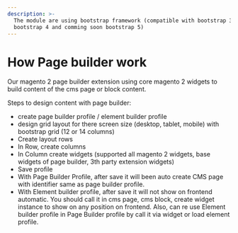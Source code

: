 ```yaml
---
description: >-
  The module are using bootstrap framework (compatible with bootstrap 3,
  bootstrap 4 and comming soon bootstrap 5)
---
```


# How Page builder work

Our magento 2 page builder extension using core magento 2 widgets to build content of the cms page or block content.

Steps to design content with page builder:

* create page builder profile / element builder profile 
* design grid layout for there screen size \(desktop, tablet, mobile\) with bootstrap grid \(12 or 14 columns\)
* Create layout rows
* In Row, create columns
* In Column create widgets \(supported all magento 2 widgets, base widgets of page builder, 3th party extension widgets\)
* Save profile
* With Page Builder Profile, after save it will been auto create CMS page with identifier same as page builder profile.
* With Element builder profile, after save it will not show on frontend automatic. You should call it in cms page, cms block, create widget instance to show on any position on frontend. Also, can re use Element builder profile in Page Builder profile by call it via widget or load element profile.

